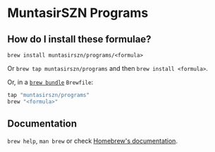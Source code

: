 # MuntasirSZN Programs

## How do I install these formulae?

`brew install muntasirszn/programs/<formula>`

Or `brew tap muntasirszn/programs` and then `brew install <formula>`.

Or, in a [`brew bundle`](https://github.com/Homebrew/homebrew-bundle) `Brewfile`:

```ruby
tap "muntasirszn/programs"
brew "<formula>"
```

## Documentation

`brew help`, `man brew` or check [Homebrew's documentation](https://docs.brew.sh).
